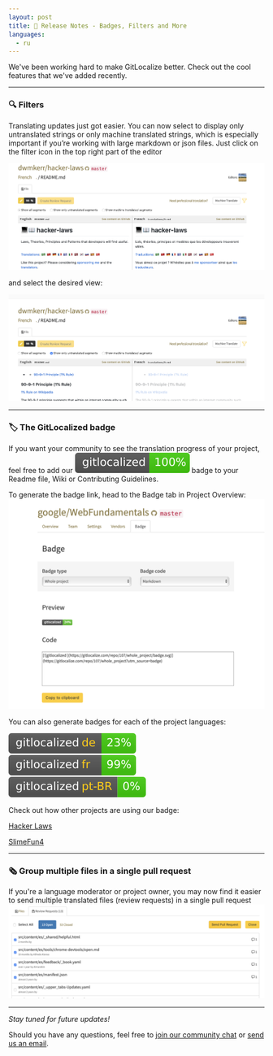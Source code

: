```yaml
---
layout: post
title: 🚀 Release Notes - Badges, Filters and More
languages:
  - ru
---
```



We've been working hard to make GitLocalize better. Check out the cool features that we've added recently.

---
### 🔍 Filters <a name="Filters"></a>


Translating updates just got easier. You can now select to display only untranslated strings or only machine translated strings, which is especially important if you’re working with large markdown or json files. Just click on the filter icon in the top right part of the editor

![Filters](/img/filter_1.png)

and select the desired view:

![Filters](/img/filter_2.png)

---
### 🏷 The GitLocalized badge <a name="Badge"></a>


If you want your community to see the translation progress of your project, feel free to add our ![GitLocalized](/img/badge.svg) badge to your Readme file, Wiki or Contributing Guidelines.

To generate the badge link, head to the Badge tab in Project Overview:
![GitLocalized Badge](/img/badge_1.png)

You can also generate badges for each of the project languages:

![de](/img/badge_de.svg)
![fr](/img/badge_fr.svg)
![ptbr](/img/badge_ptbr.svg)


Check out how other projects are using our badge:

[Hacker Laws](https://github.com/dwmkerr/hacker-laws#translations)

[SlimeFun4](https://github.com/TheBusyBiscuit/Slimefun4/wiki/Translating-Slimefun)

---
### 🗞 Group multiple files in a single pull request <a name="BatchPR"></a>

If you're a language moderator or project owner, you may now find it easier to send multiple translated files (review requests) in a single pull request
![Batch Pull Request](/img/batch_PR.png)

---

_Stay tuned for future updates!_


Should you have any questions, feel free to [join our community chat](https://gitter.im/gitlocalize/Lobby) or [send us an email](mailto:info@gitlocalize.com).
